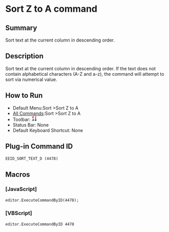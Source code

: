 # Sort Z to A command

## Summary

Sort text at the current column in descending order.

## Description

Sort text at the current column in descending order. If the text does not contain alphabetical characters (A-Z and a-z), the command will attempt to sort via numerical value.

## How to Run

- Default Menu:Sort \>Sort Z to A
- [All Commands](../tools/all_commands):Sort \>Sort Z to A
- Toolbar: ![](../../images/sortingz-a.gif)
- Status Bar: None
- Default Keyboard Shortcut: None

## Plug-in Command ID

```
EEID_SORT_TEXT_D (4478)
```

## Macros

### \[JavaScript\]

```
editor.ExecuteCommandByID(4478);
```

### \[VBScript\]

```
editor.ExecuteCommandByID 4478
```
